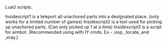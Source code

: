 LuaU scripts.

Insidescript1 is a teleport all unachored parts into a designated place. (only works for a limited number of games)
Insidescript2 is a tool used for picking up unachored parts. (Can only picked up 1 at a time)
Insidescript3 is a script for aimbot. (Recommended using with IY cmds. Ex.- ;esp, ;locate, and ;xray.)
